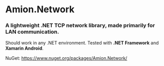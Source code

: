 # Amion.Network

### A lightweight .NET TCP network library, made primarily for LAN communication.

Should work in any .NET environment. Tested with **.NET Framework** and **Xamarin Android**.

NuGet: https://www.nuget.org/packages/Amion.Network/
